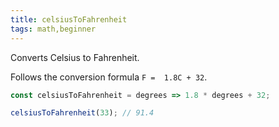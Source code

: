 ```yaml
---
title: celsiusToFahrenheit
tags: math,beginner
---
```


Converts Celsius to Fahrenheit.

Follows the conversion formula `F =  1.8C + 32`.

```js
const celsiusToFahrenheit = degrees => 1.8 * degrees + 32;
```

```js
celsiusToFahrenheit(33); // 91.4
```
